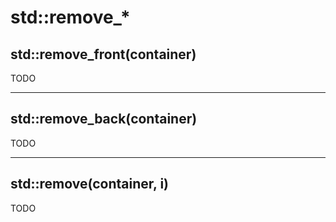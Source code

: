 # std::remove_*

## std::remove_front(container)
TODO

---

## std::remove_back(container)
TODO

---

## std::remove(container, i)
TODO